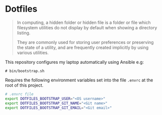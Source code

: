 # Dotfiles

> In computing, a hidden folder or hidden file is a folder or file which
> filesystem utilities do not display by default when showing a directory
> listing.
>
> They are commonly used for storing user preferences or preserving the state of
> a utility, and are frequently created implicitly by using various utilities.

This repository configures my laptop automatically using Ansible e.g:

```
# bin/bootstrap.sh
```

Requires the following environment variables set into the file `.envrc` at the
root of this project.

```bash
# .envrc file
export DOTFILES_BOOTSTRAP_USER="<OS username>"
export DOTFILES_BOOTSTRAP_GIT_NAME="<Git name>"
export DOTFILES_BOOTSTRAP_GIT_EMAIL="<Git email>"
```
